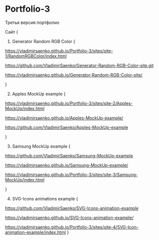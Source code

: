 # Portfolio-3
 
Третья версия портфолио


Сайт {

1. Generator Random RGB Color {

https://vladimirsaenko.github.io/Portfolio-3/sites/site-1/RandomRGBColor/index.html

https://github.com/VladimirSaenko/Generator-Random-RGB-Color-site.git

https://vladimirsaenko.github.io/Generator-Random-RGB-Color-site/

}

2. Apples MockUp example {

https://vladimirsaenko.github.io/Portfolio-3/sites/site-2/Apples-MockUp/index.html

https://vladimirsaenko.github.io/Apples-MockUp-example/

https://github.com/VladimirSaenko/Apples-MockUp-example

}

3. Samsung MockUp example {

https://github.com/VladimirSaenko/Samsung-MockUp-example

https://vladimirsaenko.github.io/Samsung-MockUp-example/

https://vladimirsaenko.github.io/Portfolio-3/sites/site-3/Samsung-MockUp/index.html

}

4. SVG-Icons animations example {

 https://github.com/VladimirSaenko/SVG-Icons-animation-example
 
 https://vladimirsaenko.github.io/SVG-Icons-animation-example/
 
 https://vladimirsaenko.github.io/Portfolio-3/sites/site-4/SVG-Icon-animation-example/index.html
}
